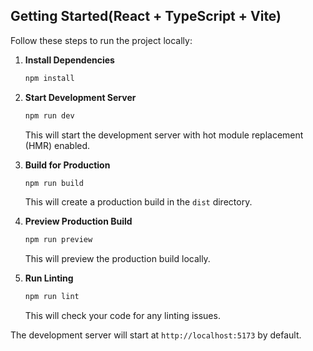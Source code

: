 ## Getting Started(React + TypeScript + Vite)

Follow these steps to run the project locally:

1. **Install Dependencies**
   ```bash
   npm install
   ```

2. **Start Development Server**
   ```bash
   npm run dev
   ```
   This will start the development server with hot module replacement (HMR) enabled.

3. **Build for Production**
   ```bash
   npm run build
   ```
   This will create a production build in the `dist` directory.

4. **Preview Production Build**
   ```bash
   npm run preview
   ```
   This will preview the production build locally.

5. **Run Linting**
   ```bash
   npm run lint
   ```
   This will check your code for any linting issues.

The development server will start at `http://localhost:5173` by default.
